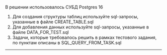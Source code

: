 В решении использовалось СУБД Postgres 16

1. Для создания структуры таблиц используйте sql-запросы, указанные в файле CREATE_TABLE.sql
2. Для добавления данных используйте sql-запросы, указанные в файле DATA_FOR_TEST.sql
3. Задачи, которые требовалось решить в рамках тестового задания, по пунктам описаны в SQL_QUERY_FROM_TASK.sql
----------------------------


